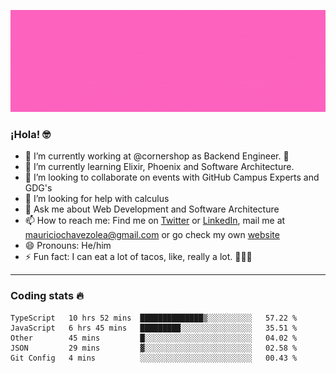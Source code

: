 ![Banner](banner.gif)

### ¡Hola! 🤓

- 🔭 I’m currently working at @cornershop as Backend Engineer. 🥑
- 🌱 I’m currently learning Elixir, Phoenix and Software Architecture.
- 👯 I’m looking to collaborate on events with GitHub Campus Experts and GDG's
- 🤔 I’m looking for help with calculus
- 💬 Ask me about Web Development and Software Architecture
- 📫 How to reach me: Find me on [Twitter](https://twitter.com/ultr4nerd) or [LinkedIn](https://www.linkedin.com/in/mauricio-chávez-olea-4b46b7147/), mail me at [mauriciochavezolea@gmail.com](mailto:mauriciochavezolea@gmail.com) or go check my own [website](mauriciochavez.surge.sh)
- 😄 Pronouns: He/him
- ⚡ Fun fact: I can eat a lot of tacos, like, really a lot. 🌮🌮🌮

---

### Coding stats 🔥

<!--START_SECTION:waka-->
```text
TypeScript   10 hrs 52 mins  ██████████████▒░░░░░░░░░░   57.22 % 
JavaScript   6 hrs 45 mins   █████████░░░░░░░░░░░░░░░░   35.51 % 
Other        45 mins         █░░░░░░░░░░░░░░░░░░░░░░░░   04.02 % 
JSON         29 mins         ▓░░░░░░░░░░░░░░░░░░░░░░░░   02.58 % 
Git Config   4 mins          ░░░░░░░░░░░░░░░░░░░░░░░░░   00.43 % 
```
<!--END_SECTION:waka-->

